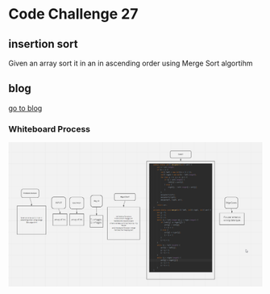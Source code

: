 # Code Challenge 27

## insertion sort
Given an array sort it in an in ascending order using Merge Sort algortihm

## blog 
[go to blog](blog.md)

### Whiteboard Process
![alt text](WhiteBoard.png)